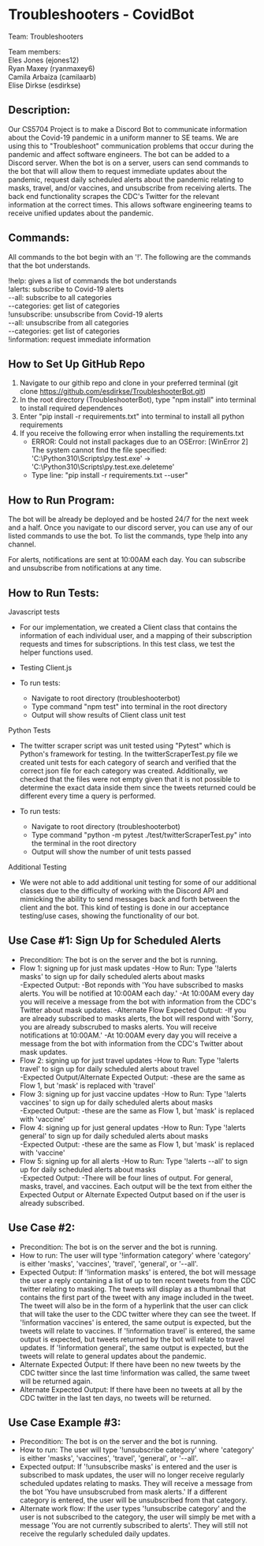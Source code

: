# Troubleshooters - CovidBot

Team: Troubleshooters

Team members:  
Eles Jones (ejones12)  
Ryan Maxey (ryanmaxey6)  
Camila Arbaiza (camilaarb)  
Elise Dirkse (esdirkse)

## Description:

Our CS5704 Project is to make a Discord Bot to communicate information about the Covid-19 pandemic in a uniform manner to SE teams. We are using this to "Troubleshoot" communication problems that occur during the pandemic and affect software engineers. The bot can be added to a Discord server. When the bot is on a server, users can send commands to the bot that will allow them to request immediate updates about the pandemic, request daily scheduled alerts about the pandemic relating to masks, travel, and/or vaccines, and unsubscribe from receiving alerts. The back end functionality scrapes the CDC's Twitter for the relevant information at the correct times. This allows software engineering teams to receive unified updates about the pandemic.

## Commands: 

All commands to the bot begin with an '!'. The following are the commands that the bot understands.

!help: gives a list of commands the bot understands  
!alerts: subscribe to Covid-19 alerts  
--all: subscribe to all categories  
--categories: get list of categories  
!unsubscribe: unsubscribe from Covid-19 alerts  
--all: unsubscribe from all categories  
--categories: get list of categories  
!information: request immediate information

## How to Set Up GitHub Repo
1. Navigate to our githib repo and clone in your preferred terminal (git clone https://github.com/esdirkse/TroubleshooterBot.git)
2. In the root directory (TroubleshooterBot), type "npm install" into terminal to install required dependences
3. Enter "pip install -r requirements.txt" into terminal to install all python requirements
4. If you receive the following error when installing the requirements.txt 
    - ERROR: Could not install packages due to an OSError: [WinError 2] The system cannot find the file specified: 'C:\Python310\Scripts\py.test.exe' -> 'C:\Python310\Scripts\py.test.exe.deleteme'
    - Type line: "pip install -r requirements.txt --user"

## How to Run Program:

The bot will be already be deployed and be hosted 24/7 for the next week and a half. Once you navigate to our discord server, you can use any of our listed commands to use the bot. To list the commands, type !help into any channel.

For alerts, notifications are sent at 10:00AM each day. You can subscribe and unsubscribe from notifications at any time.

## How to Run Tests:

Javascript tests
- For our implementation, we created a Client class that contains the information of each individual user,
and a mapping of their subscription requests and times for subscriptions. In this test class, we test the helper functions used.
- Testing Client.js

- To run tests:
    - Navigate to root directory (troubleshooterbot)
    - Type command "npm test" into terminal in the root directory
    - Output will show results of Client class unit test

Python Tests

- The twitter scraper script was unit tested using "Pytest" which is Python's framework for testing. In the twitterScraperTest.py file we created unit tests for each category of search and verified that the correct json file for each category was created. Additionally, we checked that the files were not empty given that it is not possible to determine the exact data inside them since the tweets returned could be different every time a query is performed.

- To run tests:
    - Navigate to root directory (troubleshooterbot)
    - Type command "python -m pytest ./test/twitterScraperTest.py" into the terminal in the root directory
    - Output will show the number of unit tests passed


Additional Testing
- We were not able to add additional unit testing for some of our additional classes due to the difficulty of working with the Discord API and mimicking the ability to send messages back and forth between the client and the bot. This kind of testing is done in our acceptance testing/use cases, showing the functionality of our bot.


## Use Case #1: Sign Up for Scheduled Alerts

- Precondition: The bot is on the server and the bot is running. 
- Flow 1: signing up for just mask updates
    -How to Run: Type '!alerts masks' to sign up for daily scheduled alerts about masks  
    -Expected Output: 
        -Bot reponds with 'You have subscribed to masks alerts. You will be notified at 10:00AM each day.'
        -At 10:00AM every day you will receive a message from the bot with information from the CDC's Twitter about mask updates. 
    -Alternate Flow Expected Output: 
        -If you are already subscribed to masks alerts, the bot will respond with 'Sorry, you are already subscrubed to masks alerts. You will receive notifications at 10:00AM.' 
        -At 10:00AM every day you will receive a message from the bot with information from the CDC's Twitter about mask updates.
 - Flow 2: signing up for just travel updates
    -How to Run: Type '!alerts travel' to sign up for daily scheduled alerts about travel  
    -Expected Output/Alternate Expected Output: 
        -these are the same as Flow 1, but 'mask' is replaced with 'travel'
- Flow 3: signing up for just vaccine updates
    -How to Run: Type '!alerts vaccines' to sign up for daily scheduled alerts about masks  
    -Expected Output: 
        -these are the same as Flow 1, but 'mask' is replaced with 'vaccine'
- Flow 4: signing up for just general updates
    -How to Run: Type '!alerts general' to sign up for daily scheduled alerts about masks  
    -Expected Output: 
        -these are the same as Flow 1, but 'mask' is replaced with 'vaccine'
- Flow 5: signing up for all alerts
    -How to Run: Type '!alerts --all' to sign up for daily scheduled alerts about masks  
    -Expected Output: 
        -There will be four lines of output. For general, masks, travel, and vaccines. Each output will be the text from either the Expected Output or Alternate Expected Output based on if the user is already subscribed. 

## Use Case #2: 

- Precondition: The bot is on the server and the bot is running. 
- How to run: The user will type '!information category' where 'category' is either 'masks', 'vaccines', 'travel', 'general', or '--all'.
- Expected Output: If '!information masks' is entered, the bot will message the user a reply containing a list of up to ten recent tweets from the CDC twitter relating to masking. The tweets will display as a thumbnail that contains the first part of the tweet with any image included in the tweet. The tweet will also be in the form of a hyperlink that the user can click that will take the user to the CDC twitter where they can see the tweet. If '!information vaccines' is entered, the same output is expected, but the tweets will relate to vaccines. If '!information travel' is entered, the same output is expected, but tweets returned by the bot will relate to travel updates. If '!information general', the same output is expected, but the tweets will relate to general updates about the pandemic. 
- Alternate Expected Output: If there have been no new tweets by the CDC twitter since the last time !information was called, the same tweet will be returned again. 
- Alternate Expected Output: If there have been no tweets at all by the CDC twitter in the last ten days, no tweets will be returned. 

## Use Case Example #3:

- Precondition: The bot is on the server and the bot is running. 
- How to run: The user will type '!unsubscribe category' where 'category' is either 'masks', 'vaccines', 'travel', 'general', or '--all'. 
- Expected output: If '!unsubscribe masks' is entered and the user is subscribed to mask updates, the user will no longer receive regularly scheduled updates relating to masks. They will receive a message from the bot 'You have unsubscrubed from mask alerts.' If a different category is entered, the user will be unsubscribed from that category.  
- Alternate work flow: If the user types '!unsubscribe category' and the user is not subscribed to the category, the user will simply be met with a message 'You are not currently subscribed to alerts'. They will still not receive the regularly scheduled daily updates. 
